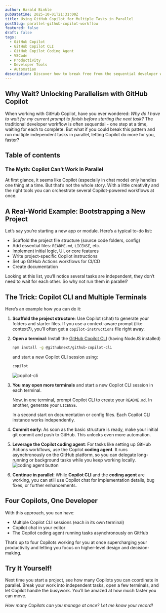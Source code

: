 ```yaml
---
author: Harald Binkle
pubDatetime: 2025-10-01T21:31:00Z
title: Using GitHub Copilot for Multiple Tasks in Parallel
postSlug: parallel-github-copilot-workflow
featured: false
draft: false
tags:
  - GitHub Copilot
  - GitHub Copilot CLI
  - GitHub Copilot Coding Agent
  - VSCode
  - Productivity
  - Developer Tools
  - Automation
description: Discover how to break free from the sequential developer workflow and use GitHub Copilot, Copilot CLI and the coding agent to run multiple independent tasks in parallel—boosting your productivity and speeding up project delivery.
---
```


## Why Wait? Unlocking Parallelism with GitHub Copilot

When working with GitHub Copilot, have you ever wondered: _Why do I have to wait for my current prompt to finish before starting the next task?_ The traditional developer workflow is often sequential - one step at a time, waiting for each to complete. But what if you could break this pattern and run multiple independent tasks in parallel, letting Copilot do more for you, faster?

## Table of contents

### The Myth: Copilot Can’t Work in Parallel

At first glance, it seems like Copilot (especially in chat mode) only handles one thing at a time. But that’s not the whole story. With a little creativity and the right tools you can orchestrate several Copilot-powered workflows at once.

## A Real-World Example: Bootstrapping a New Project

Let’s say you’re starting a new app or module. Here’s a typical to-do list:

- Scaffold the project file structure (source code folders, config)
- Add essential files: `README.md`, `LICENSE`, etc.
- Implement initial logic, UI, or core features
- Write project-specific Copilot instructions
- Set up GitHub Actions workflows for CI/CD
- Create documentation

Looking at this list, you’ll notice several tasks are independent, they don’t need to wait for each other. So why not run them in parallel?

## The Trick: Copilot CLI and Multiple Terminals

Here’s an example how you can do it:

1. **Scaffold the project structure**: Use Copilot (chat) to generate your folders and starter files. If you use a context-aware prompt (like context7), you’ll often get a `copilot-instructions` file right away.
2. **Open a terminal**: Install the [GitHub Copilot CLI](https://docs.github.com/en/copilot/github-copilot-cli/getting-started-with-github-copilot-cli) (having NodeJS installed)

   ```sh
   npm install -g @githubnext/github-copilot-cli
   ```

   and start a new Copilot CLI session using:

   ```sh
   copilot
   ```

   ![copilot-cli](/assets/copilot-cli.png)

3. **You may open more terminals** and start a new Copilot CLI session in each terminal.

   Now, in one terminal, prompt Copilot CLI to create your `README.md`. In another, generate your `LICENSE`.

   In a second start on documentation or config files. Each Copilot CLI instance works independently.

4. **Commit early**: As soon as the basic structure is ready, make your initial git commit and push to GitHub. This unlocks even more automation.
5. **Leverage the Copilot coding agent**: For tasks like setting up GitHub Actions workflows, use the Copilot **coding agent**. It runs asynchronously on the GitHub platform, so you can delegate long-running or background tasks while you keep working locally.
   ![coding agent button](/assets/cp-coding-agent-button.png)
6. **Continue in parallel**: While **Copilot CLI** and the **coding agent** are working, you can still use Copilot chat for implementation details, bug fixes, or further enhancements.

## Four Copilots, One Developer

With this approach, you can have:

- Multiple Copilot CLI sessions (each in its own terminal)
- Copilot chat in your editor
- The Copilot coding agent running tasks asynchronously on GitHub

That’s up to four Copilots working for you at once supercharging your productivity and letting you focus on higher-level design and decision-making.

## Try It Yourself!

Next time you start a project, see how many Copilots you can coordinate in parallel. Break your work into independent tasks, open a few terminals, and let Copilot handle the busywork. You’ll be amazed at how much faster you can move.

_How many Copilots can you manage at once? Let me know your record!_
